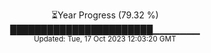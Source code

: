 <p align="center">
⏳Year Progress (79.32 %) <br>
███████████████████████▁▁▁▁▁▁▁ <br>
<sub>Updated: Tue, 17 Oct 2023 12:03:20 GMT</sub>
</p>

